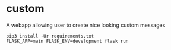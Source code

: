 # custom

A webapp allowing user to create nice looking custom messages

```
pip3 install -Ur requirements.txt
FLASK_APP=main FLASK_ENV=development flask run
```

